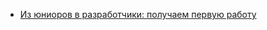 - <a href="https://habrahabr.ru/post/308104/">Из юниоров в разработчики: получаем первую работу</a>
